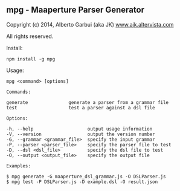 mpg - Maaperture Parser Generator
-------------
Copyright (c) 2014, Alberto Garbui (aka JK) www.ajk.altervista.com

All rights reserved.

Install:

	npm install -g mpg
	
Usage:

	mpg <command> [options]

	Commands:

	generate               generate a parser from a grammar file
	test                   test a parser against a dsl file

	Options:

	-h, --help                    output usage information
	-V, --version                 output the version number
	-G, --grammar <grammar_file>  specify the input grammar
	-P, --parser <parser_file>    specify the parser file to test
	-D, --dsl <dsl_file>          specify the dsl file to test
	-O, --output <output_file>    specify the output file

	Examples:

	$ mpg generate -G maaperture_dsl_grammar.js -O DSLParser.js
	$ mpg test -P DSLParser.js -D example.dsl -O result.json